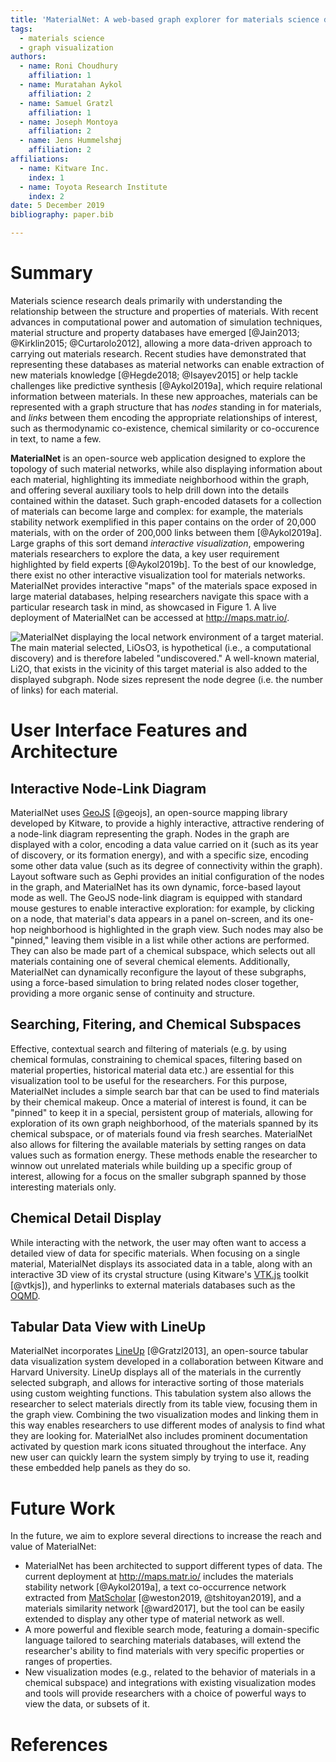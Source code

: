 ```yaml
---
title: 'MaterialNet: A web-based graph explorer for materials science data'
tags:
  - materials science
  - graph visualization
authors:
  - name: Roni Choudhury
    affiliation: 1
  - name: Muratahan Aykol
    affiliation: 2
  - name: Samuel Gratzl
    affiliation: 1
  - name: Joseph Montoya
    affiliation: 2
  - name: Jens Hummelshøj
    affiliation: 2
affiliations:
  - name: Kitware Inc.
    index: 1
  - name: Toyota Research Institute
    index: 2
date: 5 December 2019
bibliography: paper.bib

---
```


# Summary

Materials science research deals primarily with understanding the relationship
between the structure and properties of materials. With recent advances in
computational power and automation of simulation techniques, material structure
and property databases have emerged [@Jain2013; @Kirklin2015; @Curtarolo2012],
allowing a more data-driven approach to carrying out materials research.
Recent studies have demonstrated that representing these databases as
material networks can enable extraction of new materials knowledge
[@Hegde2018; @Isayev2015] or help tackle challenges like predictive synthesis
[@Aykol2019a], which require relational information between materials. In
these new approaches, materials can be represented  with a graph structure that
has *nodes* standing in for materials, and *links* between them encoding the
appropriate relationships of interest, such as thermodynamic co-existence,
chemical similarity or co-occurence in text, to name a few.

**MaterialNet** is an open-source web application designed to explore the
topology of such material networks, while also displaying information
about each material, highlighting its immediate neighborhood within the graph,
and offering several auxiliary tools to help drill down into the details
contained within the dataset. Such graph-encoded datasets for a collection of
materials can become large and complex: for example, the materials stability
network exemplified in this paper contains on the order of 20,000 materials,
with on the order of 200,000 links between them [@Aykol2019a]. Large graphs of
this sort demand *interactive visualization*, empowering materials researchers to
explore the data, a key user requirement highlighted by field
experts [@Aykol2019b].  To the best of our knowledge, there exist no other
interactive visualization tool for materials networks.  MaterialNet provides
interactive "maps" of the materials space exposed in large
material databases, helping researchers navigate this space with a
particular research task in mind, as showcased in <span>Figure&nbsp;1</span>. A live
deployment of MaterialNet can be accessed at http://maps.matr.io/.

![**MaterialNet displaying the local network environment of a target material.**
The main material selected, LiOsO<sub>3</sub>, is hypothetical (i.e., a
computational discovery) and is therefore labeled "undiscovered." A well-known
material, Li<sub>2</sub>O, that exists in the vicinity of this target
material is also added to the displayed subgraph. Node sizes represent the node
degree (i.e. the number of links) for each material.](fig1.png)

# User Interface Features and Architecture

## Interactive Node-Link Diagram

MaterialNet uses [GeoJS](https://opengeoscience.github.io/geojs/) [@geojs], an
open-source mapping library developed by Kitware, to provide a highly
interactive, attractive rendering of a node-link diagram representing the graph.
Nodes in the graph are displayed with a color, encoding a data value carried on
it (such as its year of discovery, or its formation energy), and with a specific
size, encoding some other data value (such as its degree of connectivity within
the graph). Layout software such as Gephi provides an initial configuration of
the nodes in the graph, and MaterialNet has its own dynamic,
force-based layout mode as well. The GeoJS node-link diagram is equipped
with standard mouse gestures to enable interactive exploration: for example, by
clicking on a node, that material's data appears in a panel on-screen, and its
one-hop neighborhood is highlighted in the graph view. Such nodes may also be
"pinned," leaving them visible in a list while other actions are performed. They
can also be made part of a chemical subspace, which selects out all materials
containing one of several chemical elements. Additionally, MaterialNet can
dynamically reconfigure the layout of these subgraphs, using a force-based
simulation to bring related nodes closer together, providing a more organic
sense of continuity and structure.

## Searching, Fitering, and Chemical Subspaces

Effective, contextual search and filtering of materials (e.g. by using chemical
formulas, constraining to chemical spaces, filtering based on material
properties, historical material data etc.) are essential for this visualization
tool to be useful for the researchers.  For this purpose, MaterialNet includes a
simple search bar that can be used to find materials by their chemical makeup.
Once a material of interest is found, it can be "pinned" to keep it in a
special, persistent group of materials, allowing for exploration of its own
graph neighborhood, of the materials spanned by its chemical subspace, or of
materials found via fresh searches. MaterialNet also allows for filtering the
available materials by setting ranges on data values such as formation energy.
These methods enable the researcher to winnow out unrelated materials while
building up a specific group of interest, allowing for a focus on the smaller
subgraph spanned by those interesting materials only.

## Chemical Detail Display

While interacting with the network, the user may often want to access a detailed
view of data for specific materials. When focusing on a single material,
MaterialNet displays its associated data in a table, along with an
interactive 3D view of its crystal structure (using Kitware's
[VTK.js](https://github.com/Kitware/vtk-js) toolkit [@vtkjs]), and hyperlinks to
external materials databases such as the [OQMD](http://oqmd.org).

## Tabular Data View with LineUp

MaterialNet incorporates [LineUp](https://github.com/lineupjs) [@Gratzl2013], an open-source
tabular data visualization system developed in a collaboration between Kitware
and Harvard University. LineUp displays all of the materials in the currently
selected subgraph, and allows for interactive sorting of those materials using
custom weighting functions. This tabulation system also allows the researcher to
select materials directly from its table view, focusing them in the graph view.
Combining the two visualization modes and linking them in this way enables
researchers to use different modes of analysis to find what they are looking for.
MaterialNet also includes prominent documentation activated by question mark
icons situated throughout the interface. Any new user can quickly learn the
system simply by trying to use it, reading these embedded help panels as
they do so.

# Future Work

In the future, we aim to explore several directions to increase the reach and
value of MaterialNet:

- MaterialNet has been architected to support different types of data.
  The current deployment at http://maps.matr.io/ includes the materials
  stability network [@Aykol2019a], a text co-occurrence network extracted from
  [MatScholar](http://www.matscholar.com) [@weston2019, @tshitoyan2019], and a
  materials similarity network [@ward2017],
  but the tool can be easily extended to display any other type of material
  network as well.
- A more powerful and flexible search mode, featuring a domain-specific
  language tailored to searching materials databases, will extend the
  researcher's ability to find materials with very specific properties or
  ranges of properties.
- New visualization modes (e.g., related to the behavior of materials in a chemical
  subspace) and integrations with existing visualization modes and tools will
  provide researchers with a choice of powerful ways to view the data, or
  subsets of it.

# References

